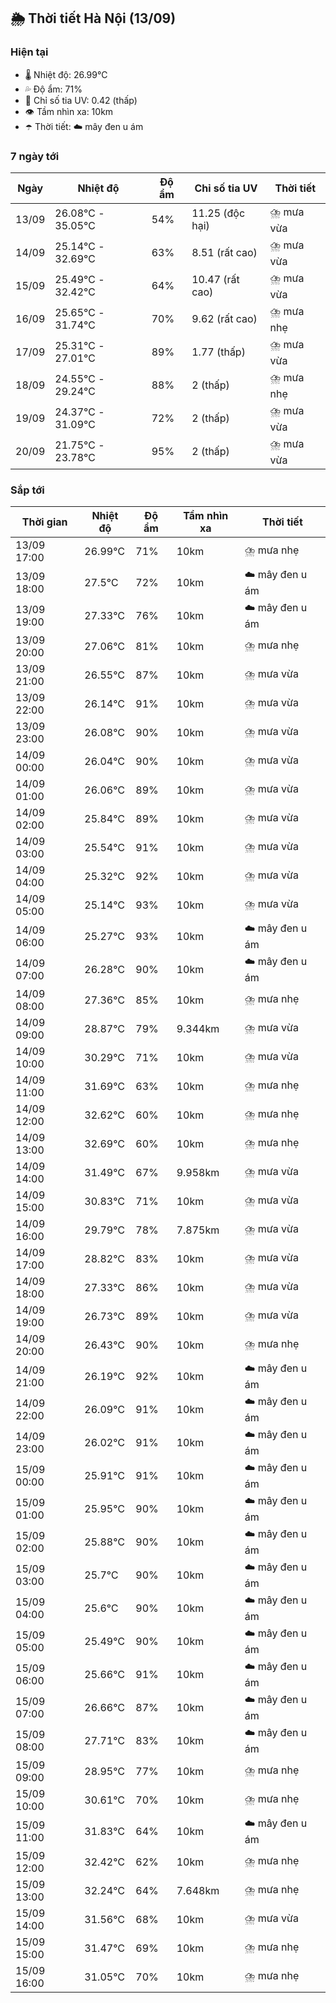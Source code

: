 ## 🌦️ Thời tiết Hà Nội (13/09)

### Hiện tại

- 🌡️ Nhiệt độ: 26.99℃
- 💦 Độ ẩm: 71%
- 🌟 Chỉ số tia UV: 0.42 (thấp)
- 👁️ Tầm nhìn xa: 10km
- ☂️ Thời tiết: ☁️ mây đen u ám

### 7 ngày tới

| Ngày | Nhiệt độ | Độ ẩm | Chỉ số tia UV | Thời tiết |
| --- | --- | --- | --- | --- |
| 13/09 | 26.08℃ - 35.05℃ | 54% | 11.25 (độc hại) | ⛈️ mưa vừa |
| 14/09 | 25.14℃ - 32.69℃ | 63% | 8.51 (rất cao) | ⛈️ mưa vừa |
| 15/09 | 25.49℃ - 32.42℃ | 64% | 10.47 (rất cao) | ⛈️ mưa vừa |
| 16/09 | 25.65℃ - 31.74℃ | 70% | 9.62 (rất cao) | ⛈️ mưa nhẹ |
| 17/09 | 25.31℃ - 27.01℃ | 89% | 1.77 (thấp) | ⛈️ mưa vừa |
| 18/09 | 24.55℃ - 29.24℃ | 88% | 2 (thấp) | ⛈️ mưa nhẹ |
| 19/09 | 24.37℃ - 31.09℃ | 72% | 2 (thấp) | ⛈️ mưa vừa |
| 20/09 | 21.75℃ - 23.78℃ | 95% | 2 (thấp) | ⛈️ mưa vừa |

### Sắp tới

| Thời gian | Nhiệt độ | Độ ẩm | Tầm nhìn xa | Thời tiết |
| --- | --- | --- | --- | --- |
| 13/09 17:00 | 26.99℃ | 71% | 10km | ⛈️ mưa nhẹ |
| 13/09 18:00 | 27.5℃ | 72% | 10km | ☁️ mây đen u ám |
| 13/09 19:00 | 27.33℃ | 76% | 10km | ☁️ mây đen u ám |
| 13/09 20:00 | 27.06℃ | 81% | 10km | ⛈️ mưa nhẹ |
| 13/09 21:00 | 26.55℃ | 87% | 10km | ⛈️ mưa vừa |
| 13/09 22:00 | 26.14℃ | 91% | 10km | ⛈️ mưa vừa |
| 13/09 23:00 | 26.08℃ | 90% | 10km | ⛈️ mưa vừa |
| 14/09 00:00 | 26.04℃ | 90% | 10km | ⛈️ mưa vừa |
| 14/09 01:00 | 26.06℃ | 89% | 10km | ⛈️ mưa vừa |
| 14/09 02:00 | 25.84℃ | 89% | 10km | ⛈️ mưa vừa |
| 14/09 03:00 | 25.54℃ | 91% | 10km | ⛈️ mưa vừa |
| 14/09 04:00 | 25.32℃ | 92% | 10km | ⛈️ mưa vừa |
| 14/09 05:00 | 25.14℃ | 93% | 10km | ⛈️ mưa vừa |
| 14/09 06:00 | 25.27℃ | 93% | 10km | ☁️ mây đen u ám |
| 14/09 07:00 | 26.28℃ | 90% | 10km | ☁️ mây đen u ám |
| 14/09 08:00 | 27.36℃ | 85% | 10km | ⛈️ mưa nhẹ |
| 14/09 09:00 | 28.87℃ | 79% | 9.344km | ⛈️ mưa vừa |
| 14/09 10:00 | 30.29℃ | 71% | 10km | ⛈️ mưa vừa |
| 14/09 11:00 | 31.69℃ | 63% | 10km | ⛈️ mưa nhẹ |
| 14/09 12:00 | 32.62℃ | 60% | 10km | ⛈️ mưa nhẹ |
| 14/09 13:00 | 32.69℃ | 60% | 10km | ⛈️ mưa nhẹ |
| 14/09 14:00 | 31.49℃ | 67% | 9.958km | ⛈️ mưa vừa |
| 14/09 15:00 | 30.83℃ | 71% | 10km | ⛈️ mưa vừa |
| 14/09 16:00 | 29.79℃ | 78% | 7.875km | ⛈️ mưa vừa |
| 14/09 17:00 | 28.82℃ | 83% | 10km | ⛈️ mưa vừa |
| 14/09 18:00 | 27.33℃ | 86% | 10km | ⛈️ mưa vừa |
| 14/09 19:00 | 26.73℃ | 89% | 10km | ⛈️ mưa vừa |
| 14/09 20:00 | 26.43℃ | 90% | 10km | ⛈️ mưa nhẹ |
| 14/09 21:00 | 26.19℃ | 92% | 10km | ☁️ mây đen u ám |
| 14/09 22:00 | 26.09℃ | 91% | 10km | ☁️ mây đen u ám |
| 14/09 23:00 | 26.02℃ | 91% | 10km | ☁️ mây đen u ám |
| 15/09 00:00 | 25.91℃ | 91% | 10km | ☁️ mây đen u ám |
| 15/09 01:00 | 25.95℃ | 90% | 10km | ☁️ mây đen u ám |
| 15/09 02:00 | 25.88℃ | 90% | 10km | ☁️ mây đen u ám |
| 15/09 03:00 | 25.7℃ | 90% | 10km | ☁️ mây đen u ám |
| 15/09 04:00 | 25.6℃ | 90% | 10km | ☁️ mây đen u ám |
| 15/09 05:00 | 25.49℃ | 90% | 10km | ☁️ mây đen u ám |
| 15/09 06:00 | 25.66℃ | 91% | 10km | ☁️ mây đen u ám |
| 15/09 07:00 | 26.66℃ | 87% | 10km | ☁️ mây đen u ám |
| 15/09 08:00 | 27.71℃ | 83% | 10km | ☁️ mây đen u ám |
| 15/09 09:00 | 28.95℃ | 77% | 10km | ⛈️ mưa nhẹ |
| 15/09 10:00 | 30.61℃ | 70% | 10km | ⛈️ mưa nhẹ |
| 15/09 11:00 | 31.83℃ | 64% | 10km | ☁️ mây đen u ám |
| 15/09 12:00 | 32.42℃ | 62% | 10km | ⛈️ mưa nhẹ |
| 15/09 13:00 | 32.24℃ | 64% | 7.648km | ⛈️ mưa nhẹ |
| 15/09 14:00 | 31.56℃ | 68% | 10km | ⛈️ mưa vừa |
| 15/09 15:00 | 31.47℃ | 69% | 10km | ⛈️ mưa nhẹ |
| 15/09 16:00 | 31.05℃ | 70% | 10km | ⛈️ mưa nhẹ |
